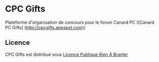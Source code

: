 CPC Gifts
========

Plateforme d'organisation de concours pour le forum Canard PC ([Canard PC Gifts] (http://cpcgifts.appspot.com))


## Licence

CPC Gifts est distribué sous [Licence Publique Rien À Branler](http://www.wtfpl.net/)
